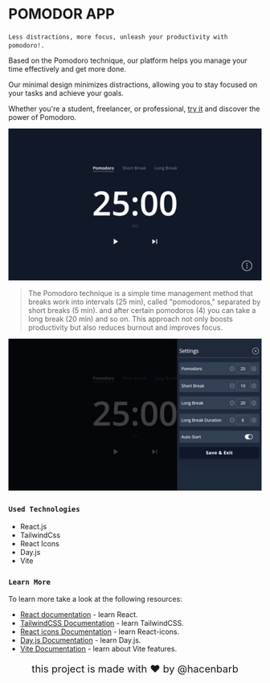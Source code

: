 # POMODOR APP 

`Less distractions, more focus, unleash your productivity with pomodoro!.`

Based on the Pomodoro technique, our platform helps you manage your time effectively and get more done.

Our minimal design minimizes distractions, allowing you to stay focused on your tasks and achieve your goals.

Whether you're a student, freelancer, or professional, [try it](https://hacenbarb-pomodoro.netlify.app/) and discover the power of Pomodoro.

![img](images_for_preview/1.jpg)

> The Pomodoro technique is a simple time management method that breaks work into intervals (25 min), called "pomodoros," separated by short breaks (5 min). and after certain pomodoros (4) you can take a long break (20 min) and so on. This approach not only boosts productivity but also reduces burnout and improves focus.

![img](images_for_preview/2.jpg)

### `Used Technologies`

* React.js
* TailwindCss
* React Icons
* Day.js
* Vite

### `Learn More`

To learn more take a look at the following resources:

- [React documentation](https://reactjs.org/) - learn React.
- [TailwindCSS Documentation](https://tailwindcss.com/) - learn TailwindCSS.
- [React icons Documentation](https://react-icons.github.io/react-icons/) - learn React-icons.
- [Day.js Documentation](https://day.js.org/docs/en/installation/installation) - learn Day.js.
- [Vite Documentation](https://vitejs.dev/guide/) - learn about Vite features.

<p style="text-align: center;font-size:1.25rem">this project is made with ♥ by <a href="https://github.com/hacenbarb" target="_blank" style="color:light-blue;text-decoration:none">@hacenbarb</a></p>

